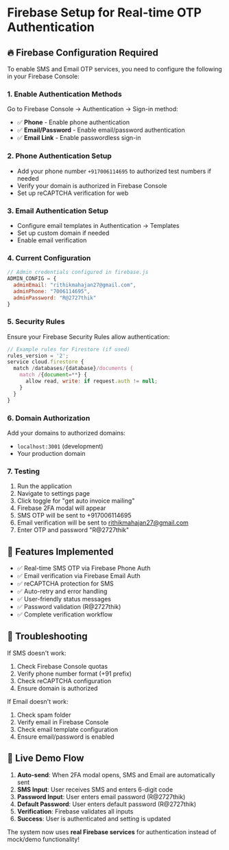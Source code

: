# Firebase Setup for Real-time OTP Authentication

## 🔥 Firebase Configuration Required

To enable SMS and Email OTP services, you need to configure the following in your Firebase Console:

### 1. Enable Authentication Methods
Go to Firebase Console → Authentication → Sign-in method:

- ✅ **Phone** - Enable phone authentication
- ✅ **Email/Password** - Enable email/password authentication
- ✅ **Email Link** - Enable passwordless sign-in

### 2. Phone Authentication Setup
- Add your phone number `+917006114695` to authorized test numbers if needed
- Verify your domain is authorized in Firebase Console
- Set up reCAPTCHA verification for web

### 3. Email Authentication Setup
- Configure email templates in Authentication → Templates
- Set up custom domain if needed
- Enable email verification

### 4. Current Configuration
```javascript
// Admin credentials configured in firebase.js
ADMIN_CONFIG = {
  adminEmail: "rithikmahajan27@gmail.com",
  adminPhone: "7006114695", 
  adminPassword: "R@2727thik"
}
```

### 5. Security Rules
Ensure your Firebase Security Rules allow authentication:
```javascript
// Example rules for Firestore (if used)
rules_version = '2';
service cloud.firestore {
  match /databases/{database}/documents {
    match /{document=**} {
      allow read, write: if request.auth != null;
    }
  }
}
```

### 6. Domain Authorization
Add your domains to authorized domains:
- `localhost:3001` (development)
- Your production domain

### 7. Testing
1. Run the application
2. Navigate to settings page 
3. Click toggle for "get auto invoice mailing"
4. Firebase 2FA modal will appear
5. SMS OTP will be sent to +917006114695
6. Email verification will be sent to rithikmahajan27@gmail.com
7. Enter OTP and password "R@2727thik"

## 🚀 Features Implemented

- ✅ Real-time SMS OTP via Firebase Phone Auth
- ✅ Email verification via Firebase Email Auth  
- ✅ reCAPTCHA protection for SMS
- ✅ Auto-retry and error handling
- ✅ User-friendly status messages
- ✅ Password validation (R@2727thik)
- ✅ Complete verification workflow

## 🔧 Troubleshooting

If SMS doesn't work:
1. Check Firebase Console quotas
2. Verify phone number format (+91 prefix)
3. Check reCAPTCHA configuration
4. Ensure domain is authorized

If Email doesn't work:
1. Check spam folder
2. Verify email in Firebase Console
3. Check email template configuration
4. Ensure email/password is enabled

## 📱 Live Demo Flow

1. **Auto-send**: When 2FA modal opens, SMS and Email are automatically sent
2. **SMS Input**: User receives SMS and enters 6-digit code
3. **Password Input**: User enters email password (R@2727thik) 
4. **Default Password**: User enters default password (R@2727thik)
5. **Verification**: Firebase validates all inputs
6. **Success**: User is authenticated and setting is updated

The system now uses **real Firebase services** for authentication instead of mock/demo functionality!
